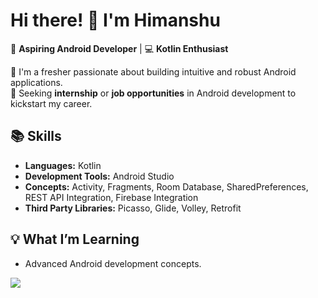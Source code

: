 # Hi there! 👋 I'm Himanshu  

🎯 **Aspiring Android Developer** | 💻 **Kotlin Enthusiast**  

🌱 I'm a fresher passionate about building intuitive and robust Android applications.  
👀 Seeking **internship** or **job opportunities** in Android development to kickstart my career.  

## 📚 Skills  
- **Languages:** Kotlin  
- **Development Tools:** Android Studio  
- **Concepts:** Activity, Fragments, Room Database, SharedPreferences, REST API Integration, Firebase Integration  
- **Third Party Libraries:** Picasso, Glide, Volley, Retrofit   

## 💡 What I’m Learning  
- Advanced Android development concepts.

[![](https://visitcount.itsvg.in/api?id=Himanshu-R-Shrivastava&icon=0&color=0)](https://visitcount.itsvg.in)  



<!---
Himanshu-R-Shrivastava/Himanshu-R-Shrivastava is a ✨ special ✨ repository because its `README.md` (this file) appears on your GitHub profile.
You can click the Preview link to take a look at your changes.
--->

